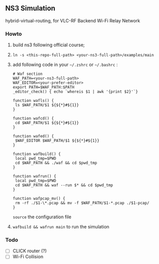 ## NS3 Simulation

hybrid-virtual-routing, for VLC-RF Backend Wi-Fi Relay Network

### Howto


1. build ns3 following official course;

2. `ln -s <this-repo-full-path> <your-ns3-full-path>/examples/main`

3. add following code in your `~/.zshrc` or `~/.bashrc` :

   ```shell
   # Waf section
   WAF_PATH=<your-ns3-full-path>
   WAF_EDITOR=<your-prefer-editor>
   export PATH=$WAF_PATH:$PATH
   _editor_check() { echo `whereis $1 | awk '{print $2}'`}

   function wafls() {
   	ls $WAF_PATH/$1 ${${*}#${1}}
   }

   function wafcd() {
   	cd $WAF_PATH/$1 ${${*}#${1}}
   }

   function wafed() {
   	$WAF_EDITOR $WAF_PATH/$1 ${${*}#${1}}
   }

   function wafbuild() {
   	local pwd_tmp=$PWD
   	cd $WAF_PATH &&	./waf && cd $pwd_tmp
   }

   function wafrun() {
   	local pwd_tmp=$PWD
   	cd $WAF_PATH &&	waf --run $* && cd $pwd_tmp
   }

   function wafpcap_mv() {
   	rm -rf ./$1-\*.pcap && mv -f $WAF_PATH/$1-*.pcap ./$1-pcap/
   }
   ```

   `source` the configuration file

4. `wafbuild && wafrun main` to run the simulation

### Todo

- [ ] CLICK router (?)
- [ ] Wi-Fi Collision